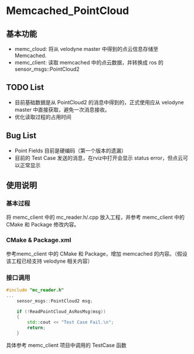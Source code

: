 # Memcached_PointCloud

## 基本功能
* memc_cloud: 将从 velodyne master 中得到的点云信息存储至 Memcached.
* memc_client: 读取 memcached 中的点云数据，并转换成 ros 的 sensor_msgs::PointCloud2

## TODO List
* 目前基础数据是从 PointCloud2 的消息中得到的，正式使用应从 velodyne master 中直接获取，避免一次消息接收。
* 优化读取过程的占用时间

## Bug List
* Point Fields 目前是硬编码（第一个版本的遗漏）
* 目前的 Test Case 发送的消息，在rviz中打开会显示 status error，但点云可以正常显示

## 使用说明
### 基本过程
将 memc_client 中的 mc_reader.h/.cpp 放入工程，并参考 memc_client 中的 CMake 和 Package 修改内容。
### CMake & Package.xml
参考memc_client 中的 CMake 和 Package，增加 memcached 的内容。（假设该工程已经支持 velodyne 相关内容）
### 接口调用
```c++
#include "mc_reader.h"
...
	sensor_msgs::PointCloud2 msg;

	if (!ReadPointCloud_AsRosMsg(msg))
	{
		std::cout << "Test Case Fail.\n";
		return;
	}
```
具体参考 memc_client 项目中调用的 TestCase 函数
